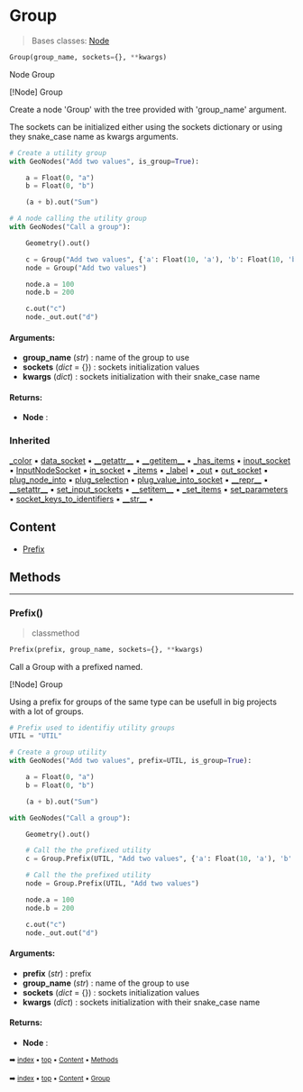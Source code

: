 # Group

> Bases classes: [Node](geono-treec-node.md)

``` python
Group(group_name, sockets={}, **kwargs)
```

Node Group

[!Node] Group

Create a node 'Group' with the tree provided with 'group_name' argument.

The sockets can be initialized either using the sockets dictionary or using they snake_case name
as kwargs arguments.

``` python
# Create a utility group
with GeoNodes("Add two values", is_group=True):

    a = Float(0, "a")
    b = Float(0, "b")

    (a + b).out("Sum")

# A node calling the utility group
with GeoNodes("Call a group"):

    Geometry().out()

    c = Group("Add two values", {'a': Float(10, 'a'), 'b': Float(10, 'b')}).sum
    node = Group("Add two values")

    node.a = 100
    node.b = 200

    c.out("c")
    node._out.out("d")
```

#### Arguments:
- **group_name** (_str_) : name of the group to use
- **sockets** (_dict_ = {}) : sockets initialization values
- **kwargs** (_dict_) : sockets  initialization with their snake_case name



#### Returns:
- **Node** : 

### Inherited

[\_color](geono-treec-node.md#_color) :black_small_square: [data_socket](geono-treec-node.md#data_socket) :black_small_square: [\_\_getattr__](geono-treec-node.md#__getattr__) :black_small_square: [\_\_getitem__](geono-treec-node.md#__getitem__) :black_small_square: [\_has_items](geono-treec-node.md#_has_items) :black_small_square: [inout_socket](geono-treec-node.md#inout_socket) :black_small_square: [InputNodeSocket](geono-treec-node.md#inputnodesocket) :black_small_square: [in_socket](geono-treec-node.md#in_socket) :black_small_square: [\_items](geono-treec-node.md#_items) :black_small_square: [\_label](geono-treec-node.md#_label) :black_small_square: [\_out](geono-treec-node.md#_out) :black_small_square: [out_socket](geono-treec-node.md#out_socket) :black_small_square: [plug_node_into](geono-treec-node.md#plug_node_into) :black_small_square: [plug_selection](geono-treec-node.md#plug_selection) :black_small_square: [plug_value_into_socket](geono-treec-node.md#plug_value_into_socket) :black_small_square: [\_\_repr__](geono-treec-node.md#__repr__) :black_small_square: [\_\_setattr__](geono-treec-node.md#__setattr__) :black_small_square: [set_input_sockets](geono-treec-node.md#set_input_sockets) :black_small_square: [\_\_setitem__](geono-treec-node.md#__setitem__) :black_small_square: [\_set_items](geono-treec-node.md#_set_items) :black_small_square: [set_parameters](geono-treec-node.md#set_parameters) :black_small_square: [socket_keys_to_identifiers](geono-treec-node.md#socket_keys_to_identifiers) :black_small_square: [\_\_str__](geono-treec-node.md#__str__) :black_small_square:

## Content

- [Prefix](geono-treec-group.md#prefix)

## Methods



----------
### Prefix()

> classmethod

``` python
Prefix(prefix, group_name, sockets={}, **kwargs)
```

Call a Group with a prefixed named.

[!Node] Group

Using a prefix for groups of the same type can be usefull in big projects with
a lot of groups.

``` python
# Prefix used to identifiy utility groups
UTIL = "UTIL"

# Create a group utility
with GeoNodes("Add two values", prefix=UTIL, is_group=True):

    a = Float(0, "a")
    b = Float(0, "b")

    (a + b).out("Sum")

with GeoNodes("Call a group"):

    Geometry().out()

    # Call the the prefixed utility
    c = Group.Prefix(UTIL, "Add two values", {'a': Float(10, 'a'), 'b': Float(10, 'b')}).sum

    # Call the the prefixed utility
    node = Group.Prefix(UTIL, "Add two values")

    node.a = 100
    node.b = 200

    c.out("c")
    node._out.out("d")
```

#### Arguments:
- **prefix** (_str_) : prefix
- **group_name** (_str_) : name of the group to use
- **sockets** (_dict_ = {}) : sockets initialization values
- **kwargs** (_dict_) : sockets  initialization with their snake_case name



#### Returns:
- **Node** :

<sub>:arrow_right: [index](index.md) :black_small_square: [top](#group) :black_small_square: [Content](#content) :black_small_square: [Methods](geono-treec-group.md#methods)</sub>

<sub>:arrow_right: [index](index.md) :black_small_square: [top](#group) :black_small_square: [Content](#content) :black_small_square: [Group](geono-treec-group.md)</sub>